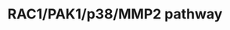 ---
annotations:
- type: Pathway Ontology
  value: disease pathway
- type: Pathway Ontology
  value: cancer pathway
- type: Disease Ontology
  value: ovarian cancer
- type: Pathway Ontology
  value: signaling pathway
authors:
- Khanspers
- MaintBot
- Susan
- Lindarieswijk
- AlexanderPico
- Fehrhart
- Eweitz
description: Interplay of RAC1, p38 MAPK, PAK1 and MMP2 in cell signaling pathways
  downstream of TEK receptor activity related to tumor growth, angiogenesis, and cell
  proliferation. These processes are reduced in RAC1 inactivated models of ovarian
  cancer. Gonzalez-Villasana, et al. Clin Cancer Res, 2015.   Proteins on this pathway
  have targeted assays available via the [https://assays.cancer.gov/available_assays?wp_id=WP3303
  CPTAC Assay Portal]
last-edited: 2021-12-16
organisms:
- Homo sapiens
redirect_from:
- /index.php/Pathway:WP3303
- /instance/WP3303
schema-jsonld:
- '@context': https://schema.org/
  '@id': https://wikipathways.github.io/pathways/WP3303.html
  '@type': Dataset
  creator:
    '@type': Organization
    name: WikiPathways
  description: Interplay of RAC1, p38 MAPK, PAK1 and MMP2 in cell signaling pathways
    downstream of TEK receptor activity related to tumor growth, angiogenesis, and
    cell proliferation. These processes are reduced in RAC1 inactivated models of
    ovarian cancer. Gonzalez-Villasana, et al. Clin Cancer Res, 2015.   Proteins on
    this pathway have targeted assays available via the [https://assays.cancer.gov/available_assays?wp_id=WP3303
    CPTAC Assay Portal]
  keywords:
  - PAK1
  - GRB7
  - TIE1
  - ABIN-1
  - ANG1
  - ERK1
  - EGFR
  - NOS2
  - IKBKG
  - MAPK12
  - NFKB1
  - MAPK14
  - STAT3
  - GRB14
  - Integrin
  - GRB2
  - RELA
  - PIK3R
  - NRAS
  - ABIN-3
  - TEK
  - ANG3
  - STAT5B
  - PXN
  - actin cytoskeleton
  - 'survival and '
  - MAPK1
  - EIF4EBP1
  - RAC1
  - FAK
  - NCK1
  - SOS1
  - degradation
  - Survivin
  - ANG4
  - SHP2
  - PIP3
  - CTNNB1
  - FN1
  - MAPK11
  - PIK3/p85
  - RS1
  - CRK
  - IKB
  - BAX
  - STMN1
  - MYC
  - IKK2
  - ABIN-2
  - MAPK8
  - cell-cell interaction
  - PI3K/p110
  - DOKR
  - KRAS
  - MSH2
  - Pck(s)
  - MAPK13
  - SRC
  - ERBB2
  - ANG2
  - MMP2
  - Angiogenesis
  - Cell migration,
  - PIP2
  - ERK2
  - JNK
  - STAT5A
  - Mapk
  - RAD51
  - BAD
  - IKK1
  - YAP1
  - CASP7
  - TP53
  - Proteasome
  - AKT
  - FKHR
  - RasGAP
  - SAPK
  - CASP9
  - HRAS
  - NOS1
  - 'Regulation of '
  license: CC0
  name: RAC1/PAK1/p38/MMP2 pathway
seo: CreativeWork
title: RAC1/PAK1/p38/MMP2 pathway
wpid: WP3303
---